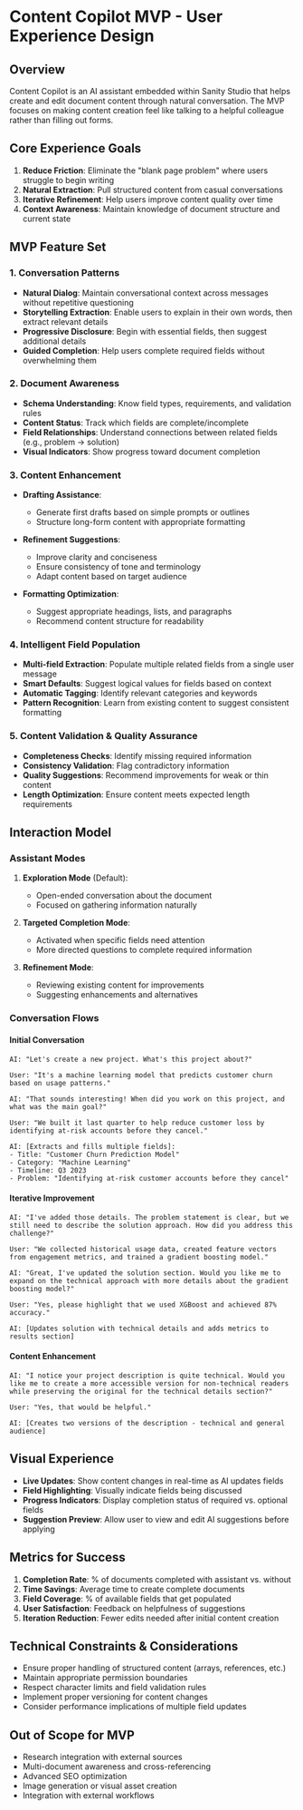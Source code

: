 # Content Copilot MVP - User Experience Design

## Overview

Content Copilot is an AI assistant embedded within Sanity Studio that helps create and edit document content through natural conversation. The MVP focuses on making content creation feel like talking to a helpful colleague rather than filling out forms.

## Core Experience Goals

1. **Reduce Friction**: Eliminate the "blank page problem" where users struggle to begin writing
2. **Natural Extraction**: Pull structured content from casual conversations
3. **Iterative Refinement**: Help users improve content quality over time
4. **Context Awareness**: Maintain knowledge of document structure and current state

## MVP Feature Set

### 1. Conversation Patterns

- **Natural Dialog**: Maintain conversational context across messages without repetitive questioning
- **Storytelling Extraction**: Enable users to explain in their own words, then extract relevant details
- **Progressive Disclosure**: Begin with essential fields, then suggest additional details
- **Guided Completion**: Help users complete required fields without overwhelming them

### 2. Document Awareness

- **Schema Understanding**: Know field types, requirements, and validation rules
- **Content Status**: Track which fields are complete/incomplete
- **Field Relationships**: Understand connections between related fields (e.g., problem → solution)
- **Visual Indicators**: Show progress toward document completion

### 3. Content Enhancement

- **Drafting Assistance**: 
  - Generate first drafts based on simple prompts or outlines
  - Structure long-form content with appropriate formatting
  
- **Refinement Suggestions**:
  - Improve clarity and conciseness
  - Ensure consistency of tone and terminology
  - Adapt content based on target audience
  
- **Formatting Optimization**:
  - Suggest appropriate headings, lists, and paragraphs
  - Recommend content structure for readability

### 4. Intelligent Field Population

- **Multi-field Extraction**: Populate multiple related fields from a single user message
- **Smart Defaults**: Suggest logical values for fields based on context
- **Automatic Tagging**: Identify relevant categories and keywords
- **Pattern Recognition**: Learn from existing content to suggest consistent formatting

### 5. Content Validation & Quality Assurance

- **Completeness Checks**: Identify missing required information
- **Consistency Validation**: Flag contradictory information
- **Quality Suggestions**: Recommend improvements for weak or thin content
- **Length Optimization**: Ensure content meets expected length requirements

## Interaction Model

### Assistant Modes

1. **Exploration Mode** (Default):
   - Open-ended conversation about the document
   - Focused on gathering information naturally

2. **Targeted Completion Mode**:
   - Activated when specific fields need attention
   - More directed questions to complete required information

3. **Refinement Mode**:
   - Reviewing existing content for improvements
   - Suggesting enhancements and alternatives

### Conversation Flows

#### Initial Conversation
```
AI: "Let's create a new project. What's this project about?"

User: "It's a machine learning model that predicts customer churn based on usage patterns."

AI: "That sounds interesting! When did you work on this project, and what was the main goal?"

User: "We built it last quarter to help reduce customer loss by identifying at-risk accounts before they cancel."

AI: [Extracts and fills multiple fields]:
- Title: "Customer Churn Prediction Model"
- Category: "Machine Learning"
- Timeline: Q3 2023
- Problem: "Identifying at-risk customer accounts before they cancel"
```

#### Iterative Improvement
```
AI: "I've added those details. The problem statement is clear, but we still need to describe the solution approach. How did you address this challenge?"

User: "We collected historical usage data, created feature vectors from engagement metrics, and trained a gradient boosting model."

AI: "Great, I've updated the solution section. Would you like me to expand on the technical approach with more details about the gradient boosting model?"

User: "Yes, please highlight that we used XGBoost and achieved 87% accuracy."

AI: [Updates solution with technical details and adds metrics to results section]
```

#### Content Enhancement
```
AI: "I notice your project description is quite technical. Would you like me to create a more accessible version for non-technical readers while preserving the original for the technical details section?"

User: "Yes, that would be helpful."

AI: [Creates two versions of the description - technical and general audience]
```

## Visual Experience

- **Live Updates**: Show content changes in real-time as AI updates fields
- **Field Highlighting**: Visually indicate fields being discussed
- **Progress Indicators**: Display completion status of required vs. optional fields
- **Suggestion Preview**: Allow user to view and edit AI suggestions before applying

## Metrics for Success

1. **Completion Rate**: % of documents completed with assistant vs. without
2. **Time Savings**: Average time to create complete documents
3. **Field Coverage**: % of available fields that get populated
4. **User Satisfaction**: Feedback on helpfulness of suggestions
5. **Iteration Reduction**: Fewer edits needed after initial content creation

## Technical Constraints & Considerations

- Ensure proper handling of structured content (arrays, references, etc.)
- Maintain appropriate permission boundaries
- Respect character limits and field validation rules
- Implement proper versioning for content changes
- Consider performance implications of multiple field updates

## Out of Scope for MVP

- Research integration with external sources
- Multi-document awareness and cross-referencing
- Advanced SEO optimization
- Image generation or visual asset creation
- Integration with external workflows 
